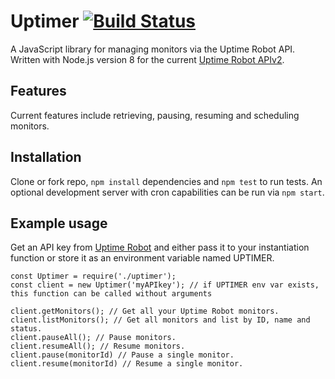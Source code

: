 # Uptimer [![Build Status](https://travis-ci.org/nsmeds/uptimer.svg?branch=master)](https://travis-ci.org/nsmeds/uptimer)

A JavaScript library for managing monitors via the Uptime Robot API. Written with Node.js version 8 for the current [Uptime Robot APIv2](https://uptimerobot.com/api).

## Features
Current features include retrieving, pausing, resuming and scheduling monitors.

## Installation
Clone or fork repo, `npm install` dependencies and `npm test` to run tests. An optional development server with cron capabilities can be run via `npm start`.

## Example usage
Get an API key from [Uptime Robot](https://uptimerobot.com/api) and either pass it to your instantiation function or store it as an environment variable named UPTIMER.
```
const Uptimer = require('./uptimer');
const client = new Uptimer('myAPIkey'); // if UPTIMER env var exists, this function can be called without arguments

client.getMonitors(); // Get all your Uptime Robot monitors. 
client.listMonitors(); // Get all monitors and list by ID, name and status.
client.pauseAll(); // Pause monitors.
client.resumeAll(); // Resume monitors.
client.pause(monitorId) // Pause a single monitor.
client.resume(monitorId) // Resume a single monitor.
```